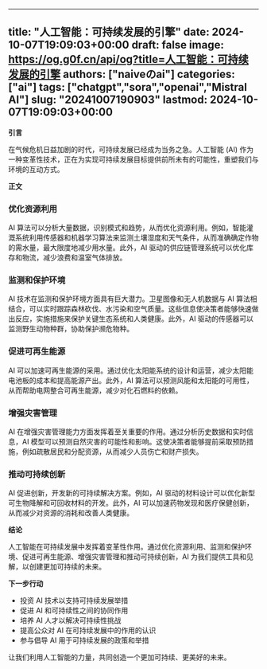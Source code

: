 
---
title: "人工智能：可持续发展的引擎"
date: 2024-10-07T19:09:03+00:00
draft: false
image: https://og.g0f.cn/api/og?title=人工智能：可持续发展的引擎
authors: ["naiveのai"]
categories: ["ai"]
tags: ["chatgpt","sora","openai","Mistral AI"]
slug: "20241007190903"
lastmod: 2024-10-07T19:09:03+00:00
---
**引言**

在气候危机日益加剧的时代，可持续发展已经成为当务之急。人工智能 (AI) 作为一种变革性技术，正在为实现可持续发展目标提供前所未有的可能性，重塑我们与环境的互动方式。

**正文**

### 优化资源利用

AI 算法可以分析大量数据，识别模式和趋势，从而优化资源利用。例如，智能灌溉系统利用传感器和机器学习算法来监测土壤湿度和天气条件，从而准确确定作物的需水量，最大限度地减少用水量。此外，AI 驱动的供应链管理系统可以优化库存和物流，减少浪费和温室气体排放。

### 监测和保护环境

AI 技术在监测和保护环境方面具有巨大潜力。卫星图像和无人机数据与 AI 算法相结合，可以实时跟踪森林砍伐、水污染和空气质量。这些信息使决策者能够快速做出反应，实施措施来保护关键生态系统和人类健康。此外，AI 驱动的传感器可以监测野生动物种群，协助保护濒危物种。

### 促进可再生能源

AI 可以加速可再生能源的采用。通过优化太阳能系统的设计和运营，减少太阳能电池板的成本和提高能源产出。此外，AI 算法可以预测风能和太阳能的可用性，从而帮助电网整合可再生能源，减少对化石燃料的依赖。

### 增强灾害管理

AI 在增强灾害管理能力方面发挥着至关重要的作用。通过分析历史数据和实时信息，AI 模型可以预测自然灾害的可能性和影响。这使决策者能够提前采取预防措施，例如疏散居民和分配资源，从而减少人员伤亡和财产损失。

### 推动可持续创新

AI 促进创新，开发新的可持续解决方案。例如，AI 驱动的材料设计可以优化新型可生物降解和可回收材料的开发。此外，AI 可以加速药物发现和医疗保健创新，从而减少对资源的消耗和改善人类健康。

**结论**

人工智能在可持续发展中发挥着变革性作用。通过优化资源利用、监测和保护环境、促进可再生能源、增强灾害管理和推动可持续创新，AI 为我们提供工具和见解，以创建更加可持续的未来。

**下一步行动**

* 投资 AI 技术以支持可持续发展举措
* 促进 AI 和可持续性之间的协同作用
* 培养 AI 人才以解决可持续性挑战
* 提高公众对 AI 在可持续发展中的作用的认识
* 参与倡导 AI 用于可持续发展的政策和举措

让我们利用人工智能的力量，共同创造一个更加可持续、更美好的未来。
